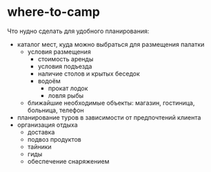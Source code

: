 # where-to-camp

Что нудно сделать для удобного планирования:

* каталог мест, куда можно выбраться для размещения палатки
  * условия размещения
    * стоимость аренды
    * условия подъезда
    * наличие столов и крытых беседок
    * водоём
      * прокат лодок
      * ловля рыбы
  * ближайшие необходимые объекты: магазин, гостиница, больница, телефон
* планирование туров в зависимости от предпочтений клиента
* организация отдыха
  * доставка
  * подвоз продуктов
  * тайники
  * гиды
  * обеспечение снаряжением